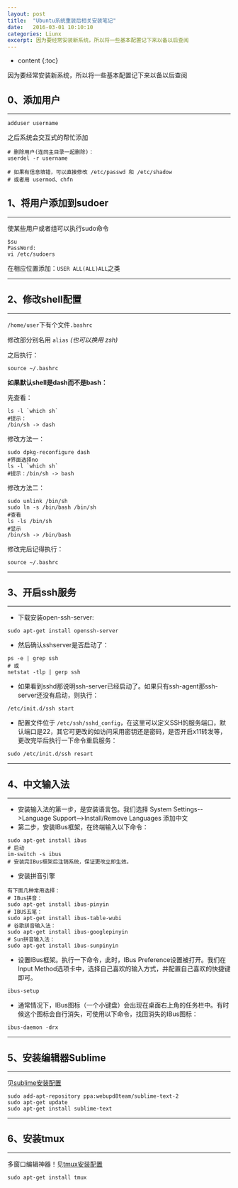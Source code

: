 ```yaml
---
layout: post
title:  "Ubuntu系统重装后相关安装笔记"
date:   2016-03-01 10:10:10
categories: Liunx
excerpt: 因为要经常安装新系统，所以将一些基本配置记下来以备以后查阅
---
```


* content
{:toc}

因为要经常安装新系统，所以将一些基本配置记下来以备以后查阅

## 0、添加用户

---

```shell
adduser username
```
    
之后系统会交互式的帮忙添加

```shell
# 删除用户(连同主目录一起删除)：
userdel -r username 

# 如果有信息填错，可以直接修改 /etc/passwd 和 /etc/shadow
# 或者用 usermod、chfn
```

## 1、将用户添加到sudoer

---


使某些用户或者组可以执行sudo命令

```shell
$su
PassWord:
vi /etc/sudoers
```

在相应位置添加：`USER ALL(ALL)ALL`之类 

---

## 2、修改shell配置

---

`/home/user`下有个文件`.bashrc`

修改部分别名用 `alias` *(也可以换用 zsh)*

之后执行：

```shell
source ~/.bashrc
```

**如果默认shell是dash而不是bash：**

先查看：

```shell
ls -l `which sh`
#提示：
/bin/sh -> dash
```

修改方法一：

```shell
sudo dpkg-reconfigure dash
#界面选择no
ls -l `which sh`
#提示：/bin/sh -> bash
```

修改方法二：

```shell
sudo unlink /bin/sh
sudo ln -s /bin/bash /bin/sh
#查看
ls -ls /bin/sh
#显示
/bin/sh -> /bin/bash 
```

修改完后记得执行：

```shell
source ~/.bashrc
```
---

## 3、开启ssh服务

---

* 下载安装open-ssh-server:

```shell
sudo apt-get install openssh-server
```

* 然后确认sshserver是否启动了：

```shell
ps -e | grep ssh
# 或
netstat -tlp | gerp ssh
```

* 如果看到sshd那说明ssh-server已经启动了。如果只有ssh-agent那ssh-server还没有启动，则执行：

```shell
/etc/init.d/ssh start
```

* 配置文件位于 `/etc/ssh/sshd_config`，在这里可以定义SSH的服务端口，默认端口是22，其它可更改的如访问采用密钥还是密码，是否开启x11转发等，更改完毕后执行一下命令重启服务：

```shell
sudo /etc/init.d/ssh resart
```

---

## 4、中文输入法

---

* 安装输入法的第一步，是安装语言包。我们选择 System Settings-->Language Support-->Install/Remove Languages 添加中文
* 第二步，安装IBus框架，在终端输入以下命令：

```shell
sudo apt-get install ibus
# 启动
im-switch -s ibus
# 安装完IBus框架后注销系统，保证更改立即生效。
```

* 安装拼音引擎

```shell
有下面几种常用选择：
# IBus拼音：
sudo apt-get install ibus-pinyin
# IBUS五笔：
sudo apt-get install ibus-table-wubi
# 谷歌拼音输入法：
sudo apt-get install ibus-googlepinyin
# Sun拼音输入法：
sudo apt-get install ibus-sunpinyin
```

* 设置IBus框架。执行一下命令，此时，IBus Preference设置被打开。我们在Input Method选项卡中，选择自己喜欢的输入方式，并配置自己喜欢的快捷键即可。

```shell
ibus-setup
```

* 通常情况下，IBus图标（一个小键盘）会出现在桌面右上角的任务栏中。有时候这个图标会自行消失，可使用以下命令，找回消失的IBus图标：

```shell
ibus-daemon -drx
```

---

## 5、安装编辑器Sublime

---

见[sublime安装配置]({{site.url}}/2016/03/05/Sublime/)

```shell
sudo add-apt-repository ppa:webupd8team/sublime-text-2  
sudo apt-get update  
sudo apt-get install sublime-text
```

---

## 6、安装tmux

---

多窗口编辑神器！见[tmux安装配置]({{site.url}}/2016/03/06/Tmux/)

```shell
sudo apt-get install tmux
```
